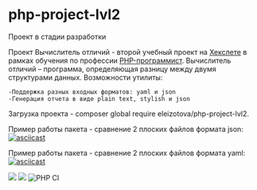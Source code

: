 # php-project-lvl2

Проект в стадии разработки

Проект Вычислитель отличий - второй учебный проект на [Хекслете](https://hexlet.io) в рамках обучения по профессии [PHP-программист](https://ru.hexlet.io/professions/php).
Вычислитель отличий – программа, определяющая разницу между двумя структурами данных. Возможности утилиты:

    -Поддержка разных входных форматов: yaml и json
    -Генерация отчета в виде plain text, stylish и json

Загрузка проекта - composer global require eleizotova/php-project-lvl2.

Пример работы пакета - сравнение 2 плоских файлов формата json:
[![asciicast](https://asciinema.org/a/357993.svg)](https://asciinema.org/a/357993)

Пример работы пакета - сравнение 2 плоских файлов формата yaml:
[![asciicast](https://asciinema.org/a/357995.svg)](https://asciinema.org/a/357995)

<a href="https://codeclimate.com/github/ElenaIzotova8/php-project-lvl2/maintainability"><img src="https://api.codeclimate.com/v1/badges/41613d85cfce08259c64/maintainability" /></a>
<a href="https://codeclimate.com/github/ElenaIzotova8/php-project-lvl2/test_coverage"><img src="https://api.codeclimate.com/v1/badges/41613d85cfce08259c64/test_coverage" /></a>
![PHP CI](https://github.com/ElenaIzotova8/php-project-lvl2/workflows/PHP%20CI/badge.svg)
